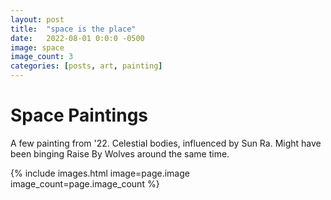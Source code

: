```yaml
---
layout: post
title:  "space is the place"
date:   2022-08-01 0:0:0 -0500
image: space
image_count: 3
categories: [posts, art, painting]
---
```


# Space Paintings

A few painting from '22. Celestial bodies, influenced by Sun Ra. Might have been binging Raise By Wolves around the same time.

{% include images.html image=page.image image_count=page.image_count %}
